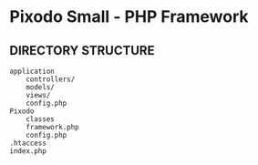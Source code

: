 # Pixodo Small - PHP Framework

DIRECTORY STRUCTURE
-------------------

```
application
    controllers/
    models/
    views/
    config.php
Pixodo
    classes
    framework.php
    config.php
.htaccess
index.php
```